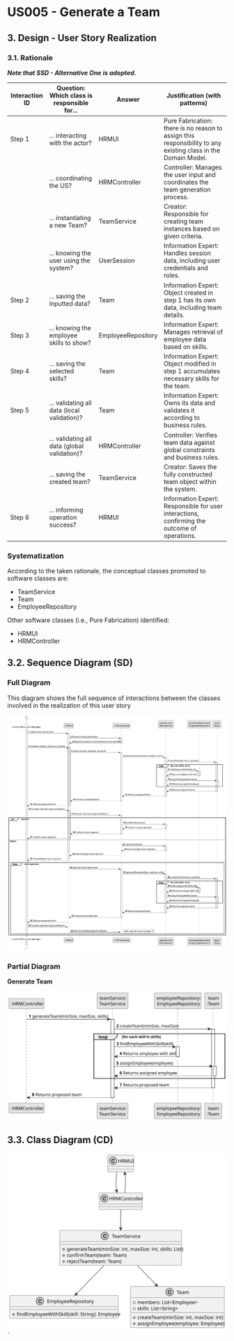 # US005 - Generate a Team

## 3. Design - User Story Realization

### 3.1. Rationale

_**Note that SSD - Alternative One is adopted.**_

| Interaction ID | Question: Which class is responsible for... | Answer                  | Justification (with patterns)                                                                                   |
|----------------|--------------------------------------------|-------------------------|-----------------------------------------------------------------------------------------------------------------|
| Step 1         | ... interacting with the actor?            | HRMUI                   | Pure Fabrication: there is no reason to assign this responsibility to any existing class in the Domain Model.   |
|                | ... coordinating the US?                   | HRMController           | Controller: Manages the user input and coordinates the team generation process.                                 |
|                | ... instantiating a new Team?              | TeamService             | Creator: Responsible for creating team instances based on given criteria.                                       |
|                | ... knowing the user using the system?     | UserSession             | Information Expert: Handles session data, including user credentials and roles.                                 |
| Step 2         | ... saving the inputted data?              | Team                    | Information Expert: Object created in step 1 has its own data, including team details.                          |
| Step 3         | ... knowing the employee skills to show?   | EmployeeRepository      | Information Expert: Manages retrieval of employee data based on skills.                                         |
| Step 4         | ... saving the selected skills?            | Team                    | Information Expert: Object modified in step 1 accumulates necessary skills for the team.                        |
| Step 5         | ... validating all data (local validation)?| Team                    | Information Expert: Owns its data and validates it according to business rules.                                 |
|                | ... validating all data (global validation)?| HRMController          | Controller: Verifies team data against global constraints and business rules.                                   |
|                | ... saving the created team?              | TeamService             | Creator: Saves the fully constructed team object within the system.                                             |
| Step 6         | ... informing operation success?          | HRMUI                   | Information Expert: Responsible for user interactions, confirming the outcome of operations.                     |

### Systematization

According to the taken rationale, the conceptual classes promoted to software classes are:

- TeamService
- Team
- EmployeeRepository

Other software classes (i.e., Pure Fabrication) identified:

- HRMUI
- HRMController

## 3.2. Sequence Diagram (SD)

### Full Diagram

This diagram shows the full sequence of interactions between the classes involved in the realization of this user story


![Sequence Diagram](svg/us05-sequence-diagram-full.svg)


### Partial Diagram
**Generate Team**

![Sequence Diagram](svg/us05-sequence-diagram-teamgenerate.svg)

## 3.3. Class Diagram (CD)

![Class Diagram](svg/us05-class-diagram.svg)`
